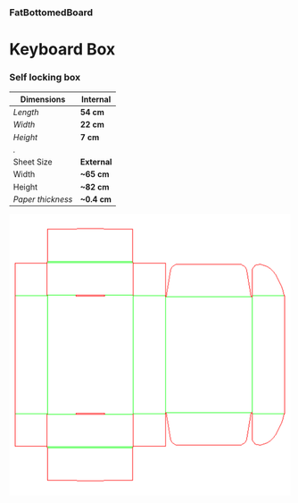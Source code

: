 ### FatBottomedBoard
# Keyboard Box
### Self locking box
|Dimensions|Internal|
|---|---|
|_Length_|**54 cm**|
|_Width_ |**22 cm**|
|_Height_|**7 cm**|
| _._ | |
|Sheet Size|**External**|
|Width |**~65 cm**|
|Height|**~82 cm**|
|_Paper thickness_|**~0.4 cm**|

![keyboard.box.png](keyboard.box.png)

